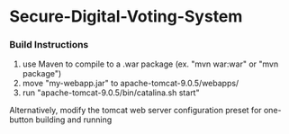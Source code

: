 # Secure-Digital-Voting-System

### Build Instructions
1) use Maven to compile to a .war package (ex. "mvn war:war" or "mvn package")
2) move "my-webapp.jar" to apache-tomcat-9.0.5/webapps/
3) run "apache-tomcat-9.0.5/bin/catalina.sh start"

Alternatively, modify the tomcat web server configuration preset for one-button building and running
